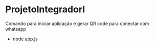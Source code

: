 # ProjetoIntegradorI

Comando para iniciar aplicação e gerar QR code para conectar com whatsapp
 - node app.js